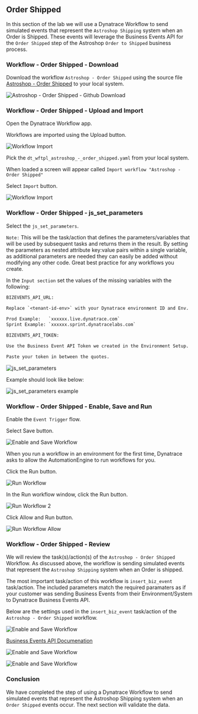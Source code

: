## Order Shipped

In this section of the lab we will use a Dynatrace Workflow to send simulated events that represent the `Astroshop Shipping` system when an Order is Shipped.  These events will leverage the Business Events API for the `Order Shipped` step of the Astroshop `Order to Shipped` business process.  

### Workflow - Order Shipped - Download


Download the workflow `Astroshop - Order Shipped` using the source file [Astroshop - Order Shipped](https://github.com/dynatrace-wwse/enablement-business-observability/blob/main/lab-guide/assets/dt_wftpl_astroshop_-_order_shipped.yaml) to your local system.

![Astroshop - Order Shipped - Github Download](../../../assets/images/astroshop_workflow_github_download.png)

### Workflow - Order Shipped - Upload and Import

Open the Dynatrace Workflow app.

Workflows are imported using the Upload button. 

![Workflow Import](../../../assets/images/04_bizevents_api_ordershipped_worklow_upload.png)

Pick the `dt_wftpl_astroshop_-_order_shipped.yaml` from your local system.

When loaded a screen will appear called `Import workflow "Astroshop - Order Shipped"`

Select `Import` button.

![Workflow Import](../../../assets/images/04_bizevents_api_ordershipped_worklow_import.png)

###  Workflow - Order Shipped - js_set_parameters

Select the `js_set_parameters`.

`Note:`  This will be the task/action that defines the parameters/variables that will be used by subsequent tasks and returns them in the result. By setting the parameters as nested attribute key:value pairs within a single variable, as additional parameters are needed they can easily be added without modifying any other code. Great best practice for any workflows you create.

In the `Input section` set the values of the missing variables with the following:

```txt
BIZEVENTS_API_URL:

Replace `<tenant-id-env>` with your Dynatrace environment ID and Env.
    
Prod Example:   `xxxxxx.live.dynatrace.com`  
Sprint Example: `xxxxxx.sprint.dynatracelabs.com`
```
```txt
BIZEVENTS_API_TOKEN:

Use the Business Event API Token we created in the Environment Setup.  

Paste your token in between the quotes.
```
![js_set_parameters](../../../assets/images/04_bizevents_api_ordershipped_worklow_js_set_parameters.png)

Example should look like below:

![js_set_parameters example](../../../assets/images/04_bizevents_api_ordershipped_worklow_js_set_parameters_example.png)

###  Workflow - Order Shipped - Enable, Save and Run

Enable the `Event Trigger` flow.

Select Save button.

![Enable and Save Workflow](../../../assets/images/04_bizevents_api_ordershipped_worklow_enable_save.png)

When you run a workflow in an environment for the first time, Dynatrace asks to allow the AutomationEngine to run workflows for you.

Click the Run button.

![Run Workflow](../../../assets/images/04_bizevents_api_ordershipped_worklow_run_1st_time.png)

In the Run workflow window, click the Run button.

![Run Workflow 2](../../../assets/images/04_bizevents_api_ordershipped_worklow_run_1st_time_b.png)

Click Allow and Run button.

![Run Workflow Allow](../../../assets/images/04_bizevents_api_ordershipped_worklow_run_1st_time_accept.png)

###  Workflow - Order Shipped - Review

We will review the task(s)/action(s) of the `Astroshop - Order Shipped` Workflow.  As discussed above, the workflow is sending simulated events that represent the `Astroshop Shipping` system when an Order is shipped.

The most important task/action of this workflow is `insert_biz_event` task/action.  The included parameters match the required paramaters as if your customer was sending Business Events from their Environment/System to Dynatrace Business Events API.

Below are the settings used in the `insert_biz_event` task/action of the `Astroshop - Order Shipped` workflow.

![Enable and Save Workflow](../../../assets/images/04_bizevents_api_ordershipped_worklow_http_api.png)

[Business Events API Documenation](https://docs.dynatrace.com/docs/shortlink/ba-api-ingest#ingest-endpoint)

![Enable and Save Workflow](../../../assets/images/04_bizevents_api_doc_screen_1.png)

![Enable and Save Workflow](../../../assets/images/04_bizevents_api_doc_screen_2.png)

### Conclusion

We have completed the step of using a Dynatrace Workflow to send simulated events that represent the Astroshop Shipping system when an `Order Shipped` events occur. The next section will validate the data.